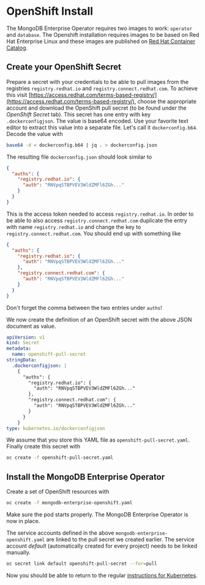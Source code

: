 # OpenShift Install

The MongoDB Enterprise Operator requires two images to work: `operator` and `database`. The Openshift installation requires images to be based on Red Hat Enterprise Linux and these images are published on [Red Hat Container Catalog](https://catalog.redhat.com/software/containers/explore/).

## Create your OpenShift Secret

Prepare a secret with your credentials to be able to pull images from the registries `registry.redhat.io` and `registry.connect.redhat.com`. To achieve this visit [https://access.redhat.com/terms-based-registry/](https://access.redhat.com/terms-based-registry/), choose the appropriate account and download the OpenShift pull secret (to be found under the *OpenShift Secret* tab). This secret has one entry with key `.dockerconfigjson`. The value is base64 encoded. Use your favorite text editor to extract this value into a separate file. Let's call it `dockerconfig.b64`. Decode the value with

```bash
base64 -d < dockerconfig.b64 | jq . > dockerconfig.json
```

The resulting file `dockerconfig.json` should look similar to

```json
{
  "auths": {
    "registry.redhat.io": {
      "auth": "RNVpqSTBPVEV3WldZMFl6ZGh..."
    }
  }
}
```

This is the access token needed to access `registry.redhat.io`. In order to be able to also access `registry.connect.redhat.com` duplicate the entry with name `registry.redhat.io` and change the key to `registry.connect.redhat.com`. You should end up with something like

```json
{
  "auths": {
    "registry.redhat.io": {
      "auth": "RNVpqSTBPVEV3WldZMFl6ZGh..."
    },
    "registry.connect.redhat.com": {
      "auth": "RNVpqSTBPVEV3WldZMFl6ZGh..."
    }
  }
}
```

Don't forget the comma between the two entries under `auths`!

We now create the definition of an OpenShift secret with the above JSON document as value.

```yaml
apiVersion: v1
kind: Secret
metadata:
  name: openshift-pull-secret
stringData:
  .dockerconfigjson: |
    {
      "auths": {
        "registry.redhat.io": {
          "auth": "RNVpqSTBPVEV3WldZMFl6ZGh..."
        },
        "registry.connect.redhat.com": {
          "auth": "RNVpqSTBPVEV3WldZMFl6ZGh..."
        }
      }
    }
type: kubernetes.io/dockerconfigjson
```

We assume that you store this YAML file as `openshift-pull-secret.yaml`. Finally create this secret with

```bash
oc create -f openshift-pull-secret.yaml
```

## Install the MongoDB Enterprise Operator

Create a set of OpenShift resources with

```bash
oc create -f mongodb-enterprise-openshift.yaml
```

Make sure the pod starts properly. The MongoDB Enterprise Operator is now in place.

The service accounts defined in the above `mongodb-enterprise-openshift.yaml` are linked to the pull secret we created earlier. The service account *default* (automatically created for every project) needs to be linked manually.

```bash
oc secret link default openshift-pull-secret --for=pull
```

Now you should be able to return to the regular [instructions for Kubernetes](README.md#mongodb-object).
